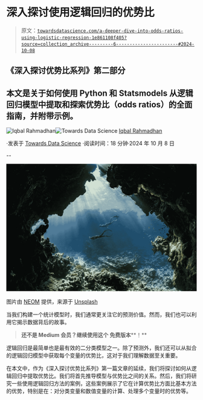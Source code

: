 # 深入探讨使用逻辑回归的优势比

> 原文：[`towardsdatascience.com/a-deeper-dive-into-odds-ratios-using-logistic-regression-1e861108f405?source=collection_archive---------6-----------------------#2024-10-08`](https://towardsdatascience.com/a-deeper-dive-into-odds-ratios-using-logistic-regression-1e861108f405?source=collection_archive---------6-----------------------#2024-10-08)

## 《深入探讨优势比系列》第二部分

## 本文是关于如何使用 Python 和 Statsmodels 从逻辑回归模型中提取和探索优势比（odds ratios）的全面指南，并附带示例。

[](https://miqbalrp.medium.com/?source=post_page---byline--1e861108f405--------------------------------)![Iqbal Rahmadhan](https://miqbalrp.medium.com/?source=post_page---byline--1e861108f405--------------------------------)[](https://towardsdatascience.com/?source=post_page---byline--1e861108f405--------------------------------)![Towards Data Science](https://towardsdatascience.com/?source=post_page---byline--1e861108f405--------------------------------) [Iqbal Rahmadhan](https://miqbalrp.medium.com/?source=post_page---byline--1e861108f405--------------------------------)

·发表于 [Towards Data Science](https://towardsdatascience.com/?source=post_page---byline--1e861108f405--------------------------------) ·阅读时间：18 分钟·2024 年 10 月 8 日

--

![](img/29c607e662f61c677ce3c8e83a7b6394.png)

图片由 [NEOM](https://unsplash.com/@neom?utm_source=medium&utm_medium=referral) 提供，来源于 [Unsplash](https://unsplash.com/?utm_source=medium&utm_medium=referral)

当我们构建一个统计模型时，我们通常更关注它的预测价值。然而，我们也可以利用它揭示数据背后的故事。

> **还不是 Medium 会员？继续使用这个** **免费版本****！**

逻辑回归是最简单也是最有效的二分类模型之一。除了预测外，我们还可以从拟合的逻辑回归模型中获取每个变量的优势比，这对于我们理解数据至关重要。

在本文中，作为《深入探讨优势比系列》第一篇文章的延续，我们将探讨如何从逻辑回归中提取优势比。我们将首先推导模型与优势比之间的关系。然后，我们将研究一些使用逻辑回归方法的案例，这些案例展示了它在计算优势比方面比基本方法的优势，特别是在：对分类变量和数值变量的计算、处理多个变量时的优势等。
